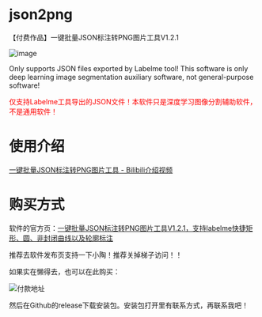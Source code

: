# json2png

【付费作品】一键批量JSON标注转PNG图片工具V1.2.1

![image](https://github.com/BeihangHuiye/json2png/assets/148823447/5934c1f6-1b39-439f-a6cf-bea7777b22ba)




Only supports JSON files exported by Labelme tool! This software is only deep learning image segmentation auxiliary software, not general-purpose software!

<font color='red'>仅支持Labelme工具导出的JSON文件！本软件只是深度学习图像分割辅助软件，不是通用软件！</font>

# 使用介绍

[一键批量JSON标注转PNG图片工具 - Bilibili介绍视频](https://www.bilibili.com/video/BV1RV4y1t7R4/)




# 购买方式

软件的官方页：[一键批量JSON标注转PNG图片工具V1.2.1，支持labelme快捷矩形、圆、非封闭曲线以及轮廓标注](https://www.52txr.cn/2023/json2png.html)

推荐去软件发布页支持一下小陶！推荐关掉梯子访问！！

如果实在懒得去，也可以在此购买：


![付款地址](https://github.com/BeihangHuiye/json2png/assets/148823447/d9820173-c5ae-4ba7-a448-631c349fd8c2)

然后在Github的release下载安装包。安装包打开里有联系方式，再联系我吧！









